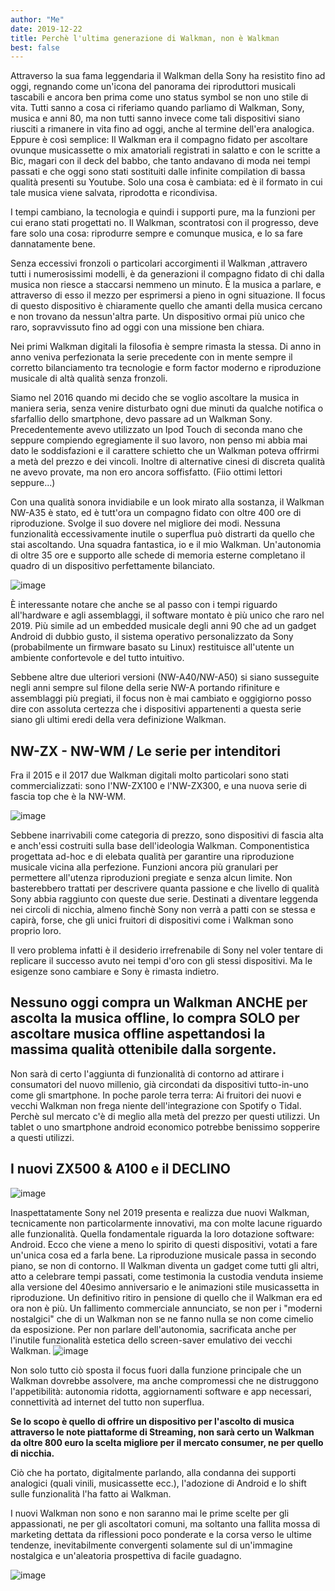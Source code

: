 ```yaml
---
author: "Me"
date: 2019-12-22
title: Perchè l'ultima generazione di Walkman, non è Walkman
best: false
---
```


Attraverso la sua fama leggendaria il Walkman della Sony ha resistito fino ad oggi, regnando come un'icona del panorama dei riproduttori musicali tascabili e ancora ben prima come uno status symbol se non uno stile di vita.
Tutti sanno a cosa ci riferiamo quando parliamo di Walkman, Sony, musica e anni 80, ma non tutti sanno invece come tali dispositivi siano riusciti a rimanere in vita fino ad oggi, anche al termine dell'era analogica. 
Eppure è così semplice: Il Walkman era il compagno fidato per ascoltare ovunque musicassette o mix amatoriali registrati in salatto e con le scritte a Bic, magari con il deck del babbo, che tanto andavano di moda nei tempi passati e che oggi sono stati sostituiti dalle infinite compilation di bassa qualità presenti su Youtube.
Solo una cosa è cambiata: ed è il formato in cui tale musica viene salvata, riprodotta e ricondivisa. 

I tempi cambiano, la tecnologia e quindi i supporti pure, ma la funzioni per cui erano stati progettati no. 
Il Walkman, scontratosi con il progresso, deve fare solo una cosa: riprodurre sempre e comunque musica, e lo sa fare dannatamente bene.

Senza eccessivi fronzoli o particolari accorgimenti il Walkman ,attravero tutti i numerosissimi modelli, è da generazioni il compagno fidato di chi dalla musica non riesce a staccarsi nemmeno un minuto. È la musica a parlare, e attraverso di esso il mezzo per esprimersi a pieno in ogni situazione. Il focus di questo dispositivo è chiaramente quello che amanti della musica cercano e non trovano da nessun'altra parte. Un dispositivo ormai più unico che raro, sopravvissuto fino ad oggi con una missione ben chiara.

Nei primi Walkman digitali la filosofia è sempre rimasta la stessa. Di anno in anno veniva perfezionata la serie precedente con in mente sempre il corretto bilanciamento tra tecnologie e form factor moderno e riproduzione musicale di altà qualità senza fronzoli.

Siamo nel 2016 quando mi decido che se voglio ascoltare la musica in maniera seria, senza venire disturbato ogni due minuti da qualche notifica o sfarfallio dello smartphone, devo passare ad un Walkman Sony.
Precedentemente avevo utilizzato un Ipod Touch di seconda mano che seppure compiendo egregiamente il suo lavoro, non penso mi abbia mai dato le soddisfazioni e il carattere schietto che un Walkman poteva offrirmi a metà del prezzo e dei vincoli.
Inoltre di alternative cinesi di discreta qualità ne avevo provate, ma non ero ancora soffisfatto. (Fiio ottimi lettori seppure...)
 
Con una qualità sonora invidiabile e un look mirato alla sostanza, il Walkman NW-A35 è stato, ed è tutt'ora un compagno fidato con oltre 400 ore di riproduzione. Svolge il suo dovere nel migliore dei modi. Nessuna funzionalità eccessivamente inutile o superflua può distrarti da quello che stai ascoltando. Una squadra fantastica, io e il mio Walkman. Un'autonomia di oltre 35 ore e supporto alle schede di memoria esterne completano il quadro di un dispositivo perfettamente bilanciato.

![image](/img/walkman1.jpg)

È interessante notare che anche se al passo con i tempi riguardo all'hardware e agli assemblaggi, il software montato è più unico che raro nel 2019. Più simile ad un embedded musicale degli anni 90 che ad un gadget Android di dubbio gusto, il sistema operativo personalizzato da Sony (probabilmente un firmware basato su Linux) restituisce all'utente un ambiente confortevole e del tutto intuitivo.

Sebbene altre due ulteriori versioni (NW-A40/NW-A50) si siano susseguite negli anni sempre sul filone della serie NW-A portando rifiniture e assemblaggi più pregiati, il focus non è mai cambiato e oggigiorno posso dire con assoluta certezza che i dispositivi appartenenti a questa serie siano gli ultimi eredi della vera definizione Walkman.


## NW-ZX - NW-WM / Le serie per intenditori 

Fra il 2015 e il 2017 due Walkman digitali molto particolari sono stati commercializzati: sono l'NW-ZX100 e l'NW-ZX300, e una nuova serie di fascia top che è la NW-WM.

![image](/img/walkman2.jpg)

Sebbene inarrivabili come categoria di prezzo, sono dispositivi di fascia alta e anch'essi costruiti sulla base dell'ideologia Walkman. Componentistica progettata ad-hoc e di elebata qualità per garantire una riproduzione musicale vicina alla perfezione. Funzioni ancora più granulari per permettere all'utenza riproduzioni pregiate e senza alcun limite. Non basterebbero trattati per descrivere quanta passione e che livello di qualità Sony abbia raggiunto con queste due serie. Destinati a diventare leggenda nei circoli di nicchia, almeno finchè Sony non verrà a patti con se stessa e capirà, forse, che gli unici fruitori di dispositivi come i Walkman sono proprio loro. 

Il vero problema infatti è il desiderio irrefrenabile di Sony nel voler tentare di replicare il successo avuto nei tempi d'oro con gli stessi dispositivi. Ma le esigenze sono cambiare e Sony è rimasta indietro.

## Nessuno oggi compra un Walkman ANCHE per ascolta la musica offline, lo compra SOLO per ascoltare musica offline aspettandosi la massima qualità ottenibile dalla sorgente. 

Non sarà di certo l'aggiunta di funzionalità di contorno ad attirare i consumatori del nuovo millenio, già circondati da dispositivi tutto-in-uno come gli smartphone.
In poche parole terra terra: Ai fruitori dei nuovi e vecchi Walkman non frega niente dell'integrazione con Spotify o Tidal. Perchè sul mercato c'è di meglio alla metà del prezzo per questi utilizzi.
Un tablet o uno smartphone android economico potrebbe benissimo sopperire a questi utilizzi.

## I nuovi ZX500 & A100 e il DECLINO

![image](/img/walkman3.jpg)

Inaspettatamente Sony nel 2019 presenta e realizza due nuovi Walkman, tecnicamente non particolarmente innovativi, ma con molte lacune riguardo alle funzionalità. Quella fondamentale riguarda la loro dotazione software: Android.
Ecco che viene a meno lo spirito di questi dispositivi, votati a fare un'unica cosa ed a farla bene. La riproduzione musicale passa in secondo piano, se non di contorno. Il Walkman diventa un gadget come tutti gli altri, atto a celebrare tempi passati, come testimonia la custodia venduta insieme alla versione del 40esimo anniversario e le animazioni stile musicassetta in riproduzione. Un definitivo ritiro in pensione di quello che il Walkman era ed ora non è più. Un fallimento commerciale annunciato, se non per i "moderni nostalgici" che di un Walkman non se ne fanno nulla se non come cimelio da esposizione.
Per non parlare dell'autonomia, sacrificata anche per l'inutile funzionalità estetica dello screen-saver emulativo dei vecchi Walkman.
![image](/img/walkman4.jpg)

Non solo tutto ciò sposta il focus fuori dalla funzione principale che un Walkman dovrebbe assolvere, ma anche compromessi che ne distruggono l'appetibilità: autonomia ridotta, aggiornamenti software e app necessari, connettività ad internet del tutto non superflua. 

**Se lo scopo è quello di offrire un dispositivo per l'ascolto di musica attraverso le note piattaforme di Streaming, non sarà certo un Walkman da oltre 800 euro la scelta migliore per il mercato consumer, ne per quello di nicchia.**

Ciò che ha portato, digitalmente parlando, alla condanna dei supporti analogici (quali vinili, musicassette ecc.), l'adozione di Android e lo shift sulle funzionalità l'ha fatto ai Walkman.

I nuovi Walkman non sono e non saranno mai le prime scelte per gli appassionati, ne per gli ascoltatori comuni, ma soltanto una fallita mossa di marketing dettata da riflessioni poco ponderate e la corsa verso le ultime tendenze, inevitabilmente convergenti solamente sul di un'immagine nostalgica e un'aleatoria prospettiva di facile guadagno. 

![image](/img/walkman5.jpg)



 
